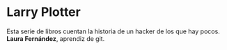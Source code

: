 # Larry Plotter

Esta serie de libros cuentan la historia de un hacker de los que hay pocos.
**Laura Fernández**, aprendiz de git.
